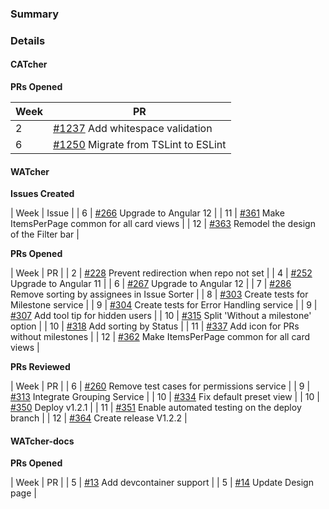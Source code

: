 ### Summary

### Details

#### CATcher

**PRs Opened**

| Week | PR |
| ---- | ---- |
| 2 | [#1237](https://github.com/CATcher-org/CATcher/pull/1237) Add whitespace validation |
| 6 | [#1250](https://github.com/CATcher-org/CATcher/pull/1250) Migrate from TSLint to ESLint |

#### WATcher

**Issues Created**

| Week | Issue |
| 6 | [#266](https://github.com/CATcher-org/WATcher/issues/266) Upgrade to Angular 12 |
| 11 | [#361](https://github.com/CATcher-org/WATcher/issues/361) Make ItemsPerPage common for all card views |
| 12 | [#363](https://github.com/CATcher-org/WATcher/issues/363) Remodel the design of the Filter bar |

**PRs Opened**

| Week | PR |
| 2 | [#228](https://github.com/CATcher-org/WATcher/pull/228) Prevent redirection when repo not set |
| 4 | [#252](https://github.com/CATcher-org/WATcher/pull/252) Upgrade to Angular 11 |
| 6 | [#267](https://github.com/CATcher-org/WATcher/pull/267) Upgrade to Angular 12 |
| 7 | [#286](https://github.com/CATcher-org/WATcher/pull/286) Remove sorting by assignees in Issue Sorter |
| 8 | [#303](https://github.com/CATcher-org/WATcher/pull/303) Create tests for Milestone service |
| 9 | [#304](https://github.com/CATcher-org/WATcher/pull/304) Create tests for Error Handling service |
| 9 | [#307](https://github.com/CATcher-org/WATcher/pull/307) Add tool tip for hidden users |
| 10 | [#315](https://github.com/CATcher-org/WATcher/pull/315) Split 'Without a milestone' option |
| 10 | [#318](https://github.com/CATcher-org/WATcher/pull/318) Add sorting by Status |
| 11 | [#337](https://github.com/CATcher-org/WATcher/pull/337) Add icon for PRs without milestones |
| 12 | [#362](https://github.com/CATcher-org/WATcher/pull/362) Make ItemsPerPage common for all card views |

**PRs Reviewed**

| Week | PR |
| 6 | [#260](https://github.com/CATcher-org/WATcher/pull/260) Remove test cases for permissions service |
| 9 | [#313](https://github.com/CATcher-org/WATcher/pull/313) Integrate Grouping Service |
| 10 | [#334](https://github.com/CATcher-org/WATcher/pull/334) Fix default preset view |
| 10 | [#350](xhttps://github.com/CATcher-org/WATcher/pull/350) Deploy v1.2.1 |
| 11 | [#351](https://github.com/CATcher-org/WATcher/pull/351) Enable automated testing on the deploy branch |
| 12 | [#364](https://github.com/CATcher-org/WATcher/pull/364) Create release V1.2.2 |

#### WATcher-docs

**PRs Opened**

| Week | PR |
| 5 | [#13](https://github.com/CATcher-org/WATcher-docs/pull/13) Add devcontainer support |
| 5 | [#14](https://github.com/CATcher-org/WATcher-docs/pull/14) Update Design page |

